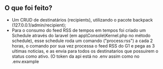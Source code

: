 ## O que foi feito?
* Um CRUD de destinatários (recipients), utilizando o pacote backpack (127.0.0.1/admin/recipient);
* Para o consumo do feed RSS de tempos em tempos foi criado um Schedule através do laravel (em app\Console\Kernel.php no método schedule), esse schedule roda um comando ("process:rss") a cada 2 horas, o comando por sua vez processa o feed RSS do G1 e pega as 3 ultimas noticias, e as envia para todos os destinatarios que possuirem o status como ativo. (O token da api está no .env assim como no .env.example
